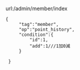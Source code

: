 url:/admin/member/index
~~~
{
     "tag":"member",
     "op":"point_history",
     "condition":{
         "id":1,
         "add":1///1加0減
     }

 }
~~~

